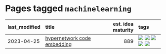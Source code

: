# Pages tagged `machinelearning`

|last_modified|title|est. idea maturity|tags
|:---|:---|---:|:---|
|2023-04-25|[hypernetwork code embedding](../hypernetwork_embedding_for_code.md)|889|[![](https://img.shields.io/badge/tag-embeddings-869cae)](../tags/embeddings.md) [![](https://img.shields.io/badge/tag-llm-683f3)](../tags/llm.md) [![](https://img.shields.io/badge/tag-machinelearning-3c7f53)](../tags/machinelearning.md) [![](https://img.shields.io/badge/tag-models-22d494)](../tags/models.md) [![](https://img.shields.io/badge/tag-nlp-90446b)](../tags/nlp.md)|